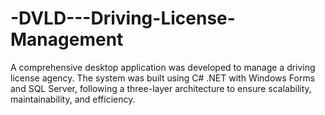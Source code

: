 # -DVLD---Driving-License-Management
A comprehensive desktop application was developed to manage a driving license agency. The system was built using C# .NET with Windows Forms and SQL Server, following a three-layer architecture to ensure scalability, maintainability, and efficiency.

